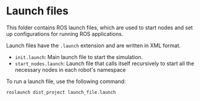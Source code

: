 # Launch files

This folder contains ROS launch files, which are used to start nodes and set up configurations for running ROS applications.

Launch files have the `.launch` extension and are written in XML format.

- `init.launch`: Main launch file to start the simulation.
- `start_nodes.launch`: Launch file that calls itself recursively to start all the necessary nodes in each robot's namespace

To run a launch file, use the following command:

```sh
roslaunch dist_project launch_file.launch
```